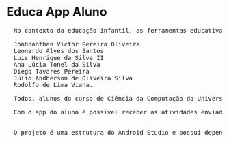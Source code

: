 Educa App Aluno
========

<pre>
  No contexto da educação infantil, as ferramentas educativas precisam ser desenvolvidas para, não somente atrair a atenção da criança e a divertir, mas contribuir com sua formação educacional. Pensando nisso, desenvolvemos o Educa: um aplicativo para auxílio ao professor na elaboração de atividades a partir de templates com conteúdo pré-definido. Este projeto vem sendo desenvolvido a algum tempo e por isso não poderíamos esquecer de todos que ajudaram o Educa a caminhar:

  Jonhnanthan Victor Pereira Oliveira
  Leonardo Alves dos Santos
  Luis Henrique da Silva II
  Ana Lúcia Tonel da Silva
  Diego Tavares Pereira
  Júlio Andherson de Oliveira Silva
  Rodolfo de Lima Viana.

  Todos, alunos do curso de Ciência da Computação da Universidade Federal de Campina Grande.

  Com o app do aluno é possível receber as atividades enviadas pelo professor, respondê-las e enviar um simples relatório de conferência para o professor.


  O projeto é uma estrutura do Android Studio e possui dependências já configuradas.
</pre>
